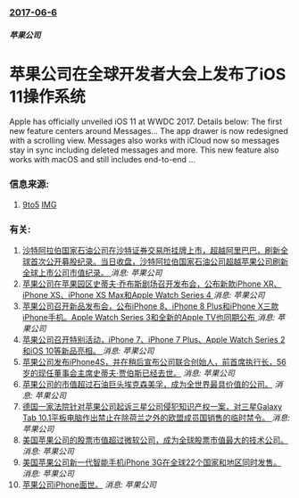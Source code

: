 ### [2017-06-6](/news/2017/06/6/index.md)

##### 苹果公司
# 苹果公司在全球开发者大会上发布了iOS 11操作系统 

Apple has officially unveiled iOS 11 at WWDC 2017. Details below: The first new feature centers around Messages… The app drawer is now redesigned with a scrolling view. Messages also works with iCloud now so messages stay in sync including deleted messages and more. This new feature also works with macOS and still includes end-to-end …


### 信息来源:

1. [9to5](https://9to5mac.com/2017/06/05/apple-unveils-ios-11-for-iphone-and-ipad/) [IMG](https://9to5mac.com/wp-content/uploads/sites/6/2017/06/wwdc_2017_ios_11_9.jpg?quality=82&strip=all)

### 有关:

1. [ 沙特阿拉伯国家石油公司在沙特证券交易所挂牌上市，超越阿里巴巴，刷新全球首次公开募股纪录。当日收盘，沙特阿拉伯国家石油公司超越苹果公司刷新全球上市公司市值纪录。 ](/zh/news/2019/12/11/沙特阿拉伯国家石油公司在沙特证券交易所挂牌上市-超越阿里巴巴-刷新全球首次公开募股纪录-当日收盘-沙特阿拉伯国家石油公.md) _消息: 苹果公司_
2. [苹果公司在苹果园区史蒂夫·乔布斯剧场召开发布会，公布新款iPhone XR、iPhone XS、iPhone XS Max和Apple Watch Series 4 ](/zh/news/2018/09/12/苹果公司在苹果园区史蒂夫-乔布斯剧场召开发布会-公布新款iPhone-XR-iPhone-XS-iPhone-XS-Ma.md) _消息: 苹果公司_
3. [苹果公司召开新品发布会，公布iPhone 8、iPhone 8 Plus和iPhone X三款iPhone手机。Apple Watch Series 3和全新的Apple TV也同期公布 ](/zh/news/2017/09/12/苹果公司召开新品发布会-公布iPhone-8-iPhone-8-Plus和iPhone-X三款iPhone手机-Appl.md) _消息: 苹果公司_
4. [苹果公司召开特别活动，iPhone 7、iPhone 7 Plus、Apple Watch Series 2和iOS 10等新品亮相。 ](/zh/news/2016/09/8/苹果公司召开特别活动-iPhone-7-iPhone-7-Plus-Apple-Watch-Series-2和iOS-1.md) _消息: 苹果公司_
5. [苹果公司发布iPhone4S，并在稍后宣布公司联合创始人，前首席执行长，56岁的现任董事会主席史蒂夫·贾伯斯已经去世。](/zh/news/2011/10/5/苹果公司发布iPhone4S-并在稍后宣布公司联合创始人-前首席执行长-56岁的现任董事会主席史蒂夫-贾伯斯已经去世.md) _消息: 苹果公司_
6. [ 苹果公司的市值超过石油巨头埃克森美孚，成为全世界最具价值的公司。](/zh/news/2011/08/10/苹果公司的市值超过石油巨头埃克森美孚-成为全世界最具价值的公司.md) _消息: 苹果公司_
7. [ 德国一家法院针对苹果公司起诉三星公司侵犯知识产权一案，对三星Galaxy Tab 10.1平板电脑作出禁止在除荷兰之外的欧盟成员国销售的临时禁令。 ](/zh/news/2011/08/10/德国一家法院针对苹果公司起诉三星公司侵犯知识产权一案-对三星Galaxy-Tab-101平板电脑作出禁止在除荷兰之外.md) _消息: 苹果公司_
8. [ 美国苹果公司的股票市值超过微软公司，成为全球股票市值最大的技术公司。](/zh/news/2010/05/26/美国苹果公司的股票市值超过微软公司-成为全球股票市值最大的技术公司.md) _消息: 苹果公司_
9. [美国苹果公司新一代智能手机iPhone 3G在全球22个国家和地区同时发售。](/zh/news/2008/07/11/美国苹果公司新一代智能手机iPhone-3G在全球22个国家和地区同时发售.md) _消息: 苹果公司_
10. [苹果公司iPhone面世。](/zh/news/2007/01/9/苹果公司iPhone面世.md) _消息: 苹果公司_
